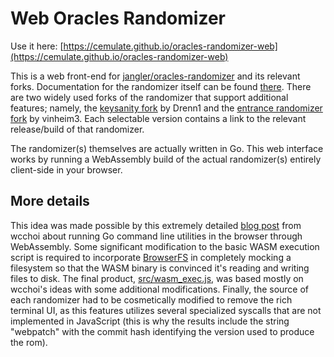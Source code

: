 # Web Oracles Randomizer

Use it here: [https://cemulate.github.io/oracles-randomizer-web](https://cemulate.github.io/oracles-randomizer-web)

This is a web front-end for [jangler/oracles-randomizer](https://github.com/jangler/oracles-randomizer) and its relevant forks.
Documentation for the randomizer itself can be found [there](https://github.com/jangler/oracles-randomizer#readme).
There are two widely used forks of the randomizer that support additional features; namely, the [keysanity fork](https://github.com/Drenn1/oracles-randomizer) by Drenn1 and the [entrance randomizer fork](https://github.com/vinheim3/oracles-randomizer) by vinheim3.
Each selectable version contains a link to the relevant release/build of that randomizer. 

The randomizer(s) themselves are actually written in Go.
This web interface works by running a WebAssembly build of the actual randomizer(s) entirely client-side in your browser.

## More details 

This idea was made possible by this extremely detailed [blog post](https://github.com/wcchoi/go-wasm-pdfcpu/blob/master/article.md) from wcchoi about running Go command line utilities in the browser through WebAssembly.
Some significant modification to the basic WASM execution script is required to incorporate [BrowserFS](https://github.com/jvilk/BrowserFS) in completely mocking a filesystem so that the WASM binary is convinced it's reading and writing files to disk.
The final product, [src/wasm_exec.js](src/wasm_exec.js), was based mostly on wcchoi's ideas with some additional modifications. 
Finally, the source of each randomizer had to be cosmetically modified to remove the rich terminal UI, as this features utilizes several specialized syscalls that are not implemented in JavaScript (this is why the results include the string "webpatch" with the commit hash identifying the version used to produce the rom).